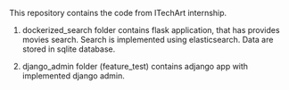 This repository contains the code from ITechArt internship.

1. dockerized_search folder contains flask application, that has provides movies search. 
Search is implemented using elasticsearch. Data are stored in sqlite database.
   
2. django_admin folder (feature_test) contains adjango app with implemented django admin.
